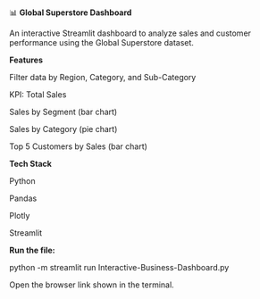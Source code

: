 📊 **Global Superstore Dashboard**

An interactive Streamlit dashboard to analyze sales and customer performance using the Global Superstore dataset.

**Features**

Filter data by Region, Category, and Sub-Category

KPI: Total Sales

Sales by Segment (bar chart)

Sales by Category (pie chart)

Top 5 Customers by Sales (bar chart)

**Tech Stack**

Python

Pandas

Plotly

Streamlit

**Run the file:**

python -m streamlit run Interactive-Business-Dashboard.py


Open the browser link shown in the terminal.
